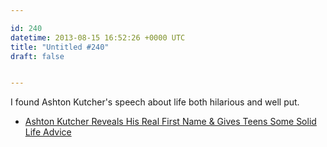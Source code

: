```yaml
---

id: 240
datetime: 2013-08-15 16:52:26 +0000 UTC
title: "Untitled #240"
draft: false


---
```


I found Ashton Kutcher's speech about life both hilarious and well put. 

 
 * [Ashton Kutcher Reveals His Real First Name & Gives Teens Some Solid Life Advice](http://laughingsquid.com/ashton-kutcher-reveals-his-real-first-name-gives-teens-some-solid-life-advice/)



